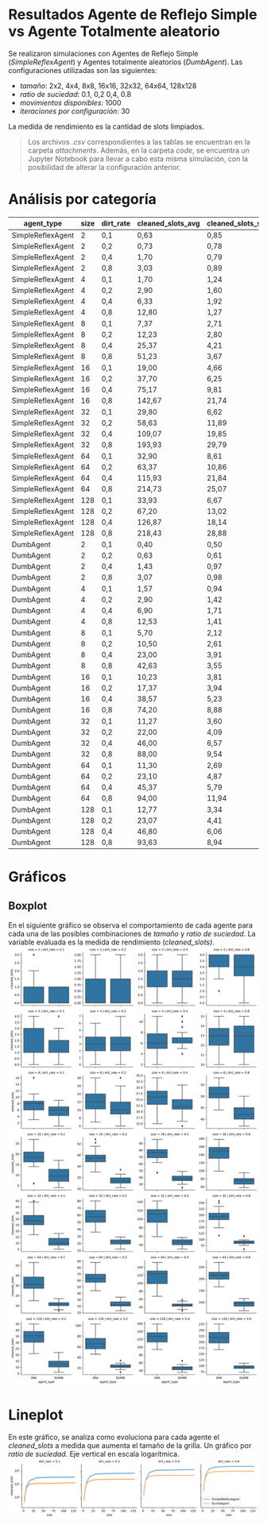 Resultados Agente de Reflejo Simple vs Agente Totalmente aleatorio
===
Se realizaron simulaciones con Agentes de Reflejo Simple (_SimpleReflexAgent_) y Agentes totalmente aleatorios (_DumbAgent_). Las configuraciones utilizadas son las siguientes:
- _tamaño_: 2x2, 4x4, 8x8, 16x16, 32x32, 64x64, 128x128
- _ratio de suciedad_: 0.1, 0,2 0,4, 0.8
- _movimientos disponibles:_ 1000
- _iteraciones por configuración_: 30

La medida de rendimiento es la cantidad de slots limpiados.

> Los archivos *.csv* correspondientes a las tablas se encuentran en la carpeta *attachments*. Además, en la carpeta *code*, se encuentra un Jupyter Notebook para llevar a cabo esta misma simulación, con la posibilidad de alterar la configuración anterior.

# Análisis por categoría
|agent_type       |size|dirt_rate|cleaned_slots_avg|cleaned_slots_std|remaining_life_avg|remaining_life_std|
|-----------------|----|---------|-----------------|-----------------|------------------|------------------|
|SimpleReflexAgent|2   |0,1      |0,63             |0,85             |997,80            |3,62              |
|SimpleReflexAgent|2   |0,2      |0,73             |0,78             |997,53            |3,42              |
|SimpleReflexAgent|2   |0,4      |1,70             |0,79             |992,60            |4,90              |
|SimpleReflexAgent|2   |0,8      |3,03             |0,89             |991,03            |5,08              |
|SimpleReflexAgent|4   |0,1      |1,70             |1,24             |959,57            |47,96             |
|SimpleReflexAgent|4   |0,2      |2,90             |1,60             |952,37            |30,14             |
|SimpleReflexAgent|4   |0,4      |6,33             |1,92             |916,10            |49,76             |
|SimpleReflexAgent|4   |0,8      |12,80            |1,27             |895,10            |43,00             |
|SimpleReflexAgent|8   |0,1      |7,37             |2,71             |616,23            |217,69            |
|SimpleReflexAgent|8   |0,2      |12,23            |2,80             |450,33            |270,01            |
|SimpleReflexAgent|8   |0,4      |25,37            |4,21             |338,90            |249,25            |
|SimpleReflexAgent|8   |0,8      |51,23            |3,67             |265,30            |256,61            |
|SimpleReflexAgent|16  |0,1      |19,00            |4,66             |1,60              |8,76              |
|SimpleReflexAgent|16  |0,2      |37,70            |6,25             |0,00              |0,00              |
|SimpleReflexAgent|16  |0,4      |75,17            |9,81             |0,00              |0,00              |
|SimpleReflexAgent|16  |0,8      |142,67           |21,74            |0,00              |0,00              |
|SimpleReflexAgent|32  |0,1      |29,80            |6,62             |0,00              |0,00              |
|SimpleReflexAgent|32  |0,2      |58,63            |11,89            |0,00              |0,00              |
|SimpleReflexAgent|32  |0,4      |109,07           |19,85            |0,00              |0,00              |
|SimpleReflexAgent|32  |0,8      |193,93           |29,79            |0,00              |0,00              |
|SimpleReflexAgent|64  |0,1      |32,90            |8,61             |0,00              |0,00              |
|SimpleReflexAgent|64  |0,2      |63,37            |10,86            |0,00              |0,00              |
|SimpleReflexAgent|64  |0,4      |115,93           |21,84            |0,00              |0,00              |
|SimpleReflexAgent|64  |0,8      |214,73           |25,07            |0,00              |0,00              |
|SimpleReflexAgent|128 |0,1      |33,93            |6,67             |0,00              |0,00              |
|SimpleReflexAgent|128 |0,2      |67,20            |13,02            |0,00              |0,00              |
|SimpleReflexAgent|128 |0,4      |126,87           |18,14            |0,00              |0,00              |
|SimpleReflexAgent|128 |0,8      |218,43           |28,88            |0,00              |0,00              |
|DumbAgent        |2   |0,1      |0,40             |0,50             |994,97            |10,52             |
|DumbAgent        |2   |0,2      |0,63             |0,61             |982,07            |27,56             |
|DumbAgent        |2   |0,4      |1,43             |0,97             |970,60            |43,29             |
|DumbAgent        |2   |0,8      |3,07             |0,98             |948,07            |44,02             |
|DumbAgent        |4   |0,1      |1,57             |0,94             |798,47            |231,63            |
|DumbAgent        |4   |0,2      |2,90             |1,42             |769,90            |219,83            |
|DumbAgent        |4   |0,4      |6,90             |1,71             |690,57            |213,58            |
|DumbAgent        |4   |0,8      |12,53            |1,41             |560,70            |203,12            |
|DumbAgent        |8   |0,1      |5,70             |2,12             |28,40             |116,44            |
|DumbAgent        |8   |0,2      |10,50            |2,61             |14,27             |53,69             |
|DumbAgent        |8   |0,4      |23,00            |3,91             |0,00              |0,00              |
|DumbAgent        |8   |0,8      |42,63            |3,55             |0,00              |0,00              |
|DumbAgent        |16  |0,1      |10,23            |3,81             |0,00              |0,00              |
|DumbAgent        |16  |0,2      |17,37            |3,94             |0,00              |0,00              |
|DumbAgent        |16  |0,4      |38,57            |5,23             |0,00              |0,00              |
|DumbAgent        |16  |0,8      |74,20            |8,88             |0,00              |0,00              |
|DumbAgent        |32  |0,1      |11,27            |3,60             |0,00              |0,00              |
|DumbAgent        |32  |0,2      |22,00            |4,09             |0,00              |0,00              |
|DumbAgent        |32  |0,4      |46,00            |6,57             |0,00              |0,00              |
|DumbAgent        |32  |0,8      |88,00            |9,54             |0,00              |0,00              |
|DumbAgent        |64  |0,1      |11,30            |2,69             |0,00              |0,00              |
|DumbAgent        |64  |0,2      |23,10            |4,87             |0,00              |0,00              |
|DumbAgent        |64  |0,4      |45,37            |5,79             |0,00              |0,00              |
|DumbAgent        |64  |0,8      |94,00            |11,94            |0,00              |0,00              |
|DumbAgent        |128 |0,1      |12,77            |3,34             |0,00              |0,00              |
|DumbAgent        |128 |0,2      |23,07            |4,41             |0,00              |0,00              |
|DumbAgent        |128 |0,4      |46,80            |6,06             |0,00              |0,00              |
|DumbAgent        |128 |0,8      |93,63            |8,94             |0,00              |0,00              |


# Gráficos
## Boxplot
En el siguiente gráfico se observa el comportamiento de cada agente para cada una de las posibles combinaciones de *tamaño* y *ratio de suciedad*. La variable evaluada es la medida de rendimiento (*cleaned_slots)*.
<img src="./attachments/boxplot.svg">

# Lineplot
En este gráfico, se analiza como evoluciona para cada agente el *cleaned_slots* a medida que aumenta el tamaño de la grilla. Un gráfico por *ratio de suciedad*. Eje vertical en escala logarítmica.
<img src="./attachments/lineplot.svg">
